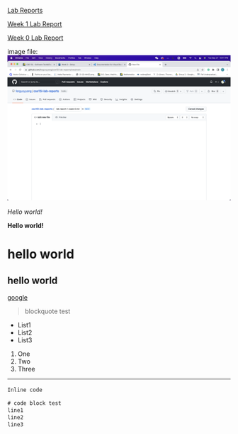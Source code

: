 [Lab Reports](https://github.com/fergusyyang/cse15l-lab-reports)

[Week 1 Lab Report](https://github.com/fergusyyang/cse15l-lab-reports/blob/main/lab-report-1-week-1.md)


[Week 0 Lab Report](https://github.com/fergusyyang/cse15l-lab-reports/blob/main/week-0-lab.md)

image file:
![screenshot](https://github.com/fergusyyang/cse15l-lab-reports/blob/main/screenshot.png)

*Hello world!*

**Hello world!**

# hello world

## hello world

[google](http://google.com)

>blockquote test

* List1
* List2
* List3

1. One
2. Two
3. Three

---

`Inline code`

```
# code block test
line1
line2
line3
```
